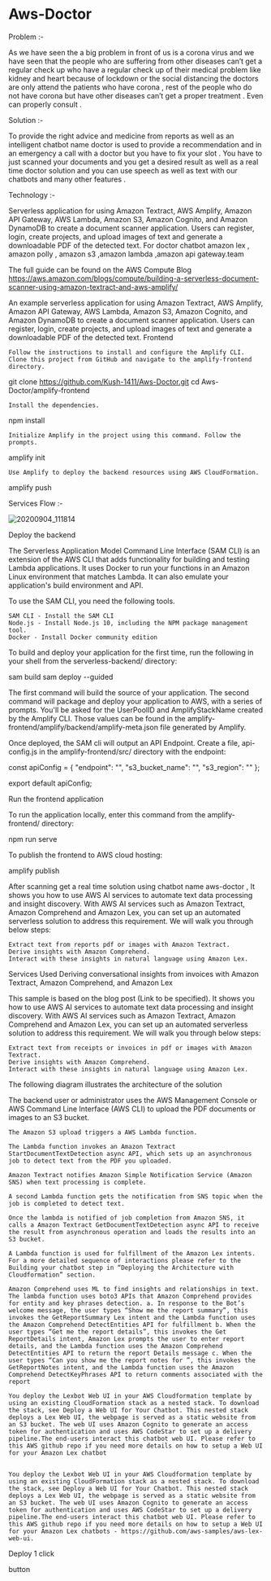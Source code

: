 # Aws-Doctor

Problem :-

As we have seen the a big problem in front of us  is a corona virus and we have seen that the people who are suffering from other diseases can’t get a regular check up who have a regular check up of their medical problem like kidney and heart because of lockdown or the social distancing the doctors are only attend the patients who have corona , rest of the people who do not have corona but have other diseases can’t get a proper treatment . Even can properly consult .


Solution :- 

To provide  the right advice and medicine from reports as well as an intelligent chatbot name doctor is used to provide a recommendation and in an emergency a call with a doctor but you have to fix your slot . You have to just scanned your documents and you get a desired result as well as a real time doctor solution and you can use speech  as well as text with our chatbots and many other features .


Technology :-

Serverless application for using Amazon Textract, AWS Amplify, Amazon API Gateway, AWS Lambda, Amazon S3, Amazon Cognito, and Amazon DynamoDB to create a document scanner application. Users can register, login, create projects, and upload images of text and generate a downloadable PDF of the detected text.
For doctor chatbot amazon lex , amazon polly , amazon s3 ,amazon lambda ,amazon api gateway.team


The full guide can be found on the AWS Compute Blog https://aws.amazon.com/blogs/compute/building-a-serverless-document-scanner-using-amazon-textract-and-aws-amplify/

An example serverless application for using Amazon Textract, AWS Amplify, Amazon API Gateway, AWS Lambda, Amazon S3, Amazon Cognito, and Amazon DynamoDB to create a document scanner application. Users can register, login, create projects, and upload images of text and generate a downloadable PDF of the detected text.
Frontend

    Follow the instructions to install and configure the Amplify CLI.
    Clone this project from GitHub and navigate to the amplify-frontend directory.

git clone https://github.com/Kush-1411/Aws-Doctor.git
cd Aws-Doctor/amplify-frontend

    Install the dependencies.

npm install

    Initialize Amplify in the project using this command. Follow the prompts.

amplify init

    Use Amplify to deploy the backend resources using AWS CloudFormation.

amplify push

Services Flow :- 

![20200904_111814](https://user-images.githubusercontent.com/69034923/93019095-83c77880-f5f2-11ea-9f05-6b9d4157a727.png)


Deploy the backend

The Serverless Application Model Command Line Interface (SAM CLI) is an extension of the AWS CLI that adds functionality for building and testing Lambda applications. It uses Docker to run your functions in an Amazon Linux environment that matches Lambda. It can also emulate your application's build environment and API.

To use the SAM CLI, you need the following tools.

    SAM CLI - Install the SAM CLI
    Node.js - Install Node.js 10, including the NPM package management tool.
    Docker - Install Docker community edition

To build and deploy your application for the first time, run the following in your shell from the serverless-backend/ directory:

sam build
sam deploy --guided

The first command will build the source of your application. The second command will package and deploy your application to AWS, with a series of prompts. You'll be asked for the UserPoolID and AmplifyStackName created by the Amplify CLI. Those values can be found in the amplify-frontend/amplify/backend/amplify-meta.json file generated by Amplify.

Once deployed, the SAM cli will output an API Endpoint. Create a file, api-config.js in the amplify-frontend/src/ directory with the endpoint:

const apiConfig = {
    "endpoint": "<ENDPOINT>",
    "s3_bucket_name": "<BucketName>",
    "s3_region": "<S3 REGION>"
};

export default apiConfig;

Run the frontend application

To run the application locally, enter this command from the amplify-frontend/ directory:

npm run serve

To publish the frontend to AWS cloud hosting:

amplify publish



After scanning get a real time solution using chatbot name aws-doctor , It shows you how to use AWS AI services to automate text data processing and insight discovery. With AWS AI services such as Amazon Textract, Amazon Comprehend and Amazon Lex, you can set up an automated serverless solution to address this requirement. We will walk you through below steps:

    Extract text from reports pdf or images with Amazon Textract.
    Derive insights with Amazon Comprehend.
    Interact with these insights in natural language using Amazon Lex.

Services Used
Deriving conversational insights from invoices with Amazon Textract, Amazon Comprehend, and Amazon Lex

This sample is based on the blog post (Link to be specified). It shows you how to use AWS AI services to automate text data processing and insight discovery. With AWS AI services such as Amazon Textract, Amazon Comprehend and Amazon Lex, you can set up an automated serverless solution to address this requirement. We will walk you through below steps:

    Extract text from receipts or invoices in pdf or images with Amazon Textract.
    Derive insights with Amazon Comprehend.
    Interact with these insights in natural language using Amazon Lex.

The following diagram illustrates the architecture of the solution



 The backend user or administrator uses the AWS Management Console or AWS Command Line Interface (AWS CLI) to upload the PDF documents or images to an S3 bucket.

    The Amazon S3 upload triggers a AWS Lambda function.

    The Lambda function invokes an Amazon Textract StartDocumentTextDetection async API, which sets up an asynchronous job to detect text from the PDF you uploaded.

    Amazon Textract notifies Amazon Simple Notification Service (Amazon SNS) when text processing is complete.

    A second Lambda function gets the notification from SNS topic when the job is completed to detect text.

    Once the lambda is notified of job completion from Amazon SNS, it calls a Amazon Textract GetDocumentTextDetection async API to receive the result from asynchronous operation and loads the results into an S3 bucket.

    A Lambda function is used for fulfillment of the Amazon Lex intents. For a more detailed sequence of interactions please refer to the Building your chatbot step in “Deploying the Architecture with Cloudformation” section.

    Amazon Comprehend uses ML to find insights and relationships in text. The lambda function uses boto3 APIs that Amazon Comprehend provides for entity and key phrases detection. a. In response to the Bot’s welcome message, the user types “Show me the report summary”, this invokes the GetReportSummary Lex intent and the Lambda function uses the Amazon Comprehend DetectEntities API for fulfillment b. When the user types “Get me the report details”, this invokes the Get
    ReportDetails intent, Amazon Lex prompts the user to enter report details, and the Lambda function uses the Amazon Comprehend DetectEntities API to return the report Details message c. When the user types “Can you show me the report notes for ”, this invokes the GetReportNotes intent, and the Lambda function uses the Amazon Comprehend DetectKeyPhrases API to return comments associated with the report

    You deploy the Lexbot Web UI in your AWS Cloudformation template by using an existing CloudFormation stack as a nested stack. To download the stack, see Deploy a Web UI for Your Chatbot. This nested stack deploys a Lex Web UI, the webpage is served as a static website from an S3 bucket. The web UI uses Amazon Cognito to generate an access token for authentication and uses AWS CodeStar to set up a delivery pipeline.The end-users interact this chatbot web UI. Please refer to this AWS github repo if you need more details on how to setup a Web UI for your Amazon Lex chatbot 


    You deploy the Lexbot Web UI in your AWS Cloudformation template by using an existing CloudFormation stack as a nested stack. To download the stack, see Deploy a Web UI for Your Chatbot. This nested stack deploys a Lex Web UI, the webpage is served as a static website from an S3 bucket. The web UI uses Amazon Cognito to generate an access token for authentication and uses AWS CodeStar to set up a delivery pipeline.The end-users interact this chatbot web UI. Please refer to this AWS github repo if you need more details on how to setup a Web UI for your Amazon Lex chatbots - https://github.com/aws-samples/aws-lex-web-ui.

Deploy 1 click

button
